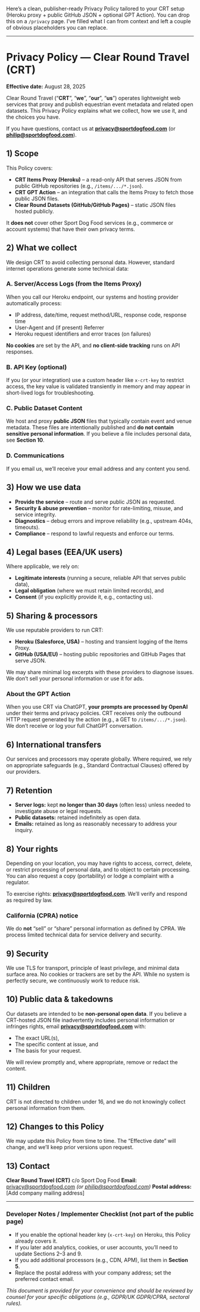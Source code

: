 Here’s a clean, publisher-ready Privacy Policy tailored to your CRT setup (Heroku proxy + public GitHub JSON + optional GPT Action). You can drop this on a `/privacy` page. I’ve filled what I can from context and left a couple of obvious placeholders you can replace.

---

# Privacy Policy — Clear Round Travel (CRT)

**Effective date:** August 28, 2025

Clear Round Travel (“**CRT**”, “**we**”, “**our**”, “**us**”) operates lightweight web services that proxy and publish equestrian event metadata and related open datasets. This Privacy Policy explains what we collect, how we use it, and the choices you have.

If you have questions, contact us at **[privacy@sportdogfood.com](mailto:privacy@sportdogfood.com)** (or **[philip@sportdogfood.com](mailto:philip@sportdogfood.com)**).

## 1) Scope

This Policy covers:

* **CRT Items Proxy (Heroku)** – a read-only API that serves JSON from public GitHub repositories (e.g., `/items/.../*.json`).
* **CRT GPT Action** – an integration that calls the Items Proxy to fetch those public JSON files.
* **Clear Round Datasets (GitHub/GitHub Pages)** – static JSON files hosted publicly.

It **does not** cover other Sport Dog Food services (e.g., commerce or account systems) that have their own privacy terms.

## 2) What we collect

We design CRT to avoid collecting personal data. However, standard internet operations generate some technical data:

### A. Server/Access Logs (from the Items Proxy)

When you call our Heroku endpoint, our systems and hosting provider automatically process:

* IP address, date/time, request method/URL, response code, response time
* User-Agent and (if present) Referrer
* Heroku request identifiers and error traces (on failures)

**No cookies** are set by the API, and **no client-side tracking** runs on API responses.

### B. API Key (optional)

If you (or your integration) use a custom header like `x-crt-key` to restrict access, the key value is validated transiently in memory and may appear in short-lived logs for troubleshooting.

### C. Public Dataset Content

We host and proxy **public JSON** files that typically contain event and venue metadata. These files are intentionally published and **do not contain sensitive personal information**. If you believe a file includes personal data, see **Section 10**.

### D. Communications

If you email us, we’ll receive your email address and any content you send.

## 3) How we use data

* **Provide the service** – route and serve public JSON as requested.
* **Security & abuse prevention** – monitor for rate-limiting, misuse, and service integrity.
* **Diagnostics** – debug errors and improve reliability (e.g., upstream 404s, timeouts).
* **Compliance** – respond to lawful requests and enforce our terms.

## 4) Legal bases (EEA/UK users)

Where applicable, we rely on:

* **Legitimate interests** (running a secure, reliable API that serves public data),
* **Legal obligation** (where we must retain limited records), and
* **Consent** (if you explicitly provide it, e.g., contacting us).

## 5) Sharing & processors

We use reputable providers to run CRT:

* **Heroku (Salesforce, USA)** – hosting and transient logging of the Items Proxy.
* **GitHub (USA/EU)** – hosting public repositories and GitHub Pages that serve JSON.

We may share minimal log excerpts with these providers to diagnose issues. We don’t sell your personal information or use it for ads.

### About the GPT Action

When you use CRT via ChatGPT, **your prompts are processed by OpenAI** under their terms and privacy policies. CRT receives only the outbound HTTP request generated by the action (e.g., a GET to `/items/.../*.json`). We don’t receive or log your full ChatGPT conversation.

## 6) International transfers

Our services and processors may operate globally. Where required, we rely on appropriate safeguards (e.g., Standard Contractual Clauses) offered by our providers.

## 7) Retention

* **Server logs:** kept **no longer than 30 days** (often less) unless needed to investigate abuse or legal requests.
* **Public datasets:** retained indefinitely as open data.
* **Emails:** retained as long as reasonably necessary to address your inquiry.

## 8) Your rights

Depending on your location, you may have rights to access, correct, delete, or restrict processing of personal data, and to object to certain processing. You can also request a copy (portability) or lodge a complaint with a regulator.

To exercise rights: **[privacy@sportdogfood.com](mailto:privacy@sportdogfood.com)**. We’ll verify and respond as required by law.

### California (CPRA) notice

We do **not** “sell” or “share” personal information as defined by CPRA. We process limited technical data for service delivery and security.

## 9) Security

We use TLS for transport, principle of least privilege, and minimal data surface area. No cookies or trackers are set by the API. While no system is perfectly secure, we continuously work to reduce risk.

## 10) Public data & takedowns

Our datasets are intended to be **non-personal open data**. If you believe a CRT-hosted JSON file inadvertently includes personal information or infringes rights, email **[privacy@sportdogfood.com](mailto:privacy@sportdogfood.com)** with:

* The exact URL(s),
* The specific content at issue, and
* The basis for your request.

We will review promptly and, where appropriate, remove or redact the content.

## 11) Children

CRT is not directed to children under 16, and we do not knowingly collect personal information from them.

## 12) Changes to this Policy

We may update this Policy from time to time. The “Effective date” will change, and we’ll keep prior versions upon request.

## 13) Contact

**Clear Round Travel (CRT)**
c/o Sport Dog Food
**Email:** [privacy@sportdogfood.com](mailto:privacy@sportdogfood.com) *(or [philip@sportdogfood.com](mailto:philip@sportdogfood.com))*
**Postal address:** \[Add company mailing address]

---

### Developer Notes / Implementer Checklist (not part of the public page)

* If you enable the optional header key (`x-crt-key`) on Heroku, this Policy already covers it.
* If you later add analytics, cookies, or user accounts, you’ll need to update Sections 2–3 and 9.
* If you add additional processors (e.g., CDN, APM), list them in **Section 5**.
* Replace the postal address with your company address; set the preferred contact email.

*This document is provided for your convenience and should be reviewed by counsel for your specific obligations (e.g., GDPR/UK GDPR/CPRA, sectoral rules).*
